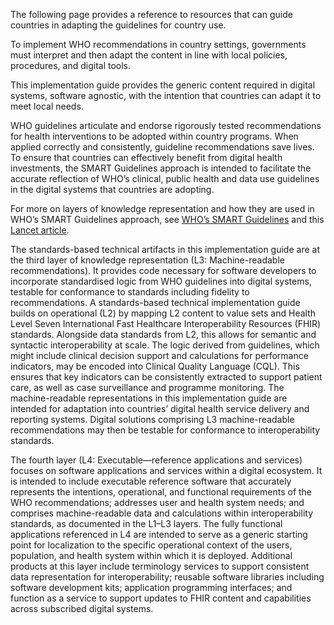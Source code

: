 The following page provides a reference to resources that can guide countries in adapting the guidelines for country use.

To implement WHO recommendations in country settings, governments must interpret and then adapt the content in line with local policies, procedures, and digital tools.

This implementation guide provides the generic content required in digital systems, software agnostic, with the intention that countries can adapt it to meet local needs.

WHO guidelines articulate and endorse rigorously tested recommendations for health interventions to be adopted within country programs. When applied correctly and consistently, guideline recommendations save lives. To ensure that countries can effectively benefit from digital health investments, the SMART Guidelines approach is intended to facilitate the accurate reflection of WHO’s clinical, public health and data use guidelines in the digital systems that countries are adopting.

For more on layers of knowledge representation and how they are used in WHO’s SMART Guidelines approach, see [WHO’s SMART Guidelines](https://www.who.int/teams/digital-health-and-innovation/smart-guidelines) and this [Lancet article](https://www.thelancet.com/journals/landig/article/PIIS2589-7500(21)00038-8/fulltext).

The standards-based technical artifacts in this implementation guide are at the third layer of knowledge representation (L3: Machine-readable recommendations). It provides code necessary for software developers to incorporate standardised logic from WHO guidelines into digital systems, testable for conformance to standards including fidelity to recommendations. A standards-based technical implementation guide builds on operational (L2) by mapping L2 content to value sets and Health Level Seven International Fast Healthcare Interoperability Resources (FHIR) standards. Alongside data standards from L2, this allows for semantic and syntactic interoperability at scale. The logic derived from guidelines, which might include clinical decision support and calculations for performance indicators, may be encoded into Clinical Quality Language (CQL). This ensures that key indicators can be consistently extracted to support patient care, as well as case surveillance and programme monitoring. The machine-readable representations in this implementation guide are intended for adaptation into countries’ digital health service delivery and reporting systems. Digital solutions comprising L3 machine-readable recommendations may then be testable for conformance to interoperability standards.

The fourth layer (L4: Executable—reference applications and services) focuses on software applications and services within a digital ecosystem. It is intended to include executable reference software that accurately represents the intentions, operational, and functional requirements of the WHO recommendations; addresses user and health system needs; and comprises machine-readable data and calculations within interoperability standards, as documented in the L1–L3 layers. The fully functional applications referenced in L4 are intended to serve as a generic starting point for localization to the specific operational context of the users, population, and health system within which it is deployed. Additional products at this layer include terminology services to support consistent data representation for interoperability; reusable software libraries including software development kits; application programming interfaces; and function as a service to support updates to FHIR content and capabilities across subscribed digital systems.